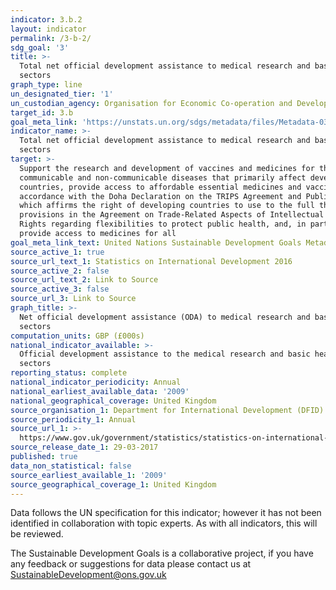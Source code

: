 ```yaml
---
indicator: 3.b.2
layout: indicator
permalink: /3-b-2/
sdg_goal: '3'
title: >-
  Total net official development assistance to medical research and basic health
  sectors
graph_type: line
un_designated_tier: '1'
un_custodian_agency: Organisation for Economic Co-operation and Development (OECD)
target_id: 3.b
goal_meta_link: 'https://unstats.un.org/sdgs/metadata/files/Metadata-03-0B-02.pdf'
indicator_name: >-
  Total net official development assistance to medical research and basic health
  sectors
target: >-
  Support the research and development of vaccines and medicines for the
  communicable and non‑communicable diseases that primarily affect developing
  countries, provide access to affordable essential medicines and vaccines, in
  accordance with the Doha Declaration on the TRIPS Agreement and Public Health,
  which affirms the right of developing countries to use to the full the
  provisions in the Agreement on Trade-Related Aspects of Intellectual Property
  Rights regarding flexibilities to protect public health, and, in particular,
  provide access to medicines for all
goal_meta_link_text: United Nations Sustainable Development Goals Metadata (pdf 210kB)
source_active_1: true
source_url_text_1: Statistics on International Development 2016
source_active_2: false
source_url_text_2: Link to Source
source_active_3: false
source_url_3: Link to Source
graph_title: >-
  Net official development assistance (ODA) to medical research and basic health
  sectors
computation_units: GBP (£000s)
national_indicator_available: >-
  Official development assistance to the medical research and basic health
  sectors
reporting_status: complete
national_indicator_periodicity: Annual
national_earliest_available_data: '2009'
national_geographical_coverage: United Kingdom
source_organisation_1: Department for International Development (DFID)
source_periodicity_1: Annual
source_url_1: >-
  https://www.gov.uk/government/statistics/statistics-on-international-development-2016
source_release_date_1: 29-03-2017
published: true
data_non_statistical: false
source_earliest_available_1: '2009'
source_geographical_coverage_1: United Kingdom
---
```

Data follows the UN specification for this indicator; however it has not been identified in collaboration with topic experts. As with all indicators, this will be reviewed.

The Sustainable Development Goals is a collaborative project, if you have any feedback or suggestions for data please contact us at <SustainableDevelopment@ons.gov.uk>  

